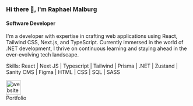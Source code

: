 ### Hi there 👋, I'm Raphael Malburg
#### Software Developer
I'm a developer with expertise in crafting web applications using React, Tailwind CSS, Next.js, and TypeScript. Currently immersed in the world of .NET development, I thrive on continuous learning and staying ahead in the ever-evolving tech landscape. 


Skills: React | Next JS | Typescript | Tailwind | Prisma | .NET | Zustand | Sanity CMS | Figma | HTML | CSS | SQL  | SASS




[<img src='https://cdn.jsdelivr.net/npm/simple-icons@3.0.1/icons/icloud.svg' alt='website' height='40'>](https://portfolio-git-main-raphaelmalburg.vercel.app/)  
Portfolio 


